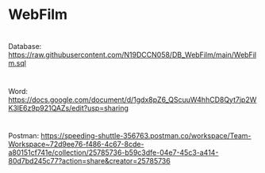 # WebFilm
#
Database: https://raw.githubusercontent.com/N19DCCN058/DB_WebFilm/main/WebFilm.sql
#
Word: https://docs.google.com/document/d/1gdx8pZ6_QScuuW4hhCD8Qyt7jp2WK3lE6z9p921QAZs/edit?usp=sharing
#
Postman: https://speeding-shuttle-356763.postman.co/workspace/Team-Workspace~72d9ee76-f486-4c67-8cde-a80151cf741e/collection/25785736-b59c3dfe-04e7-45c3-a414-80d7bd245c77?action=share&creator=25785736

